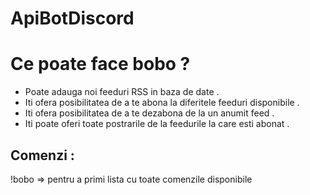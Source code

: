 # ApiBotDiscord

# Ce poate face bobo ? 

* Poate adauga noi feeduri RSS in baza de date .
* Iti ofera posibilitatea de a te abona la diferitele feeduri disponibile .
* Iti ofera posibilitatea de a te dezabona de la un anumit feed . 
* Iti poate oferi toate postrarile de la feedurile la care esti abonat . 


## Comenzi  : 
  !bobo => pentru a primi lista cu toate comenzile disponibile 
